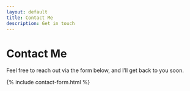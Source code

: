 ```yaml
---
layout: default
title: Contact Me
description: Get in touch
---
```


# Contact Me

Feel free to reach out via the form below, and I’ll get back to you soon.

{% include contact-form.html %}
